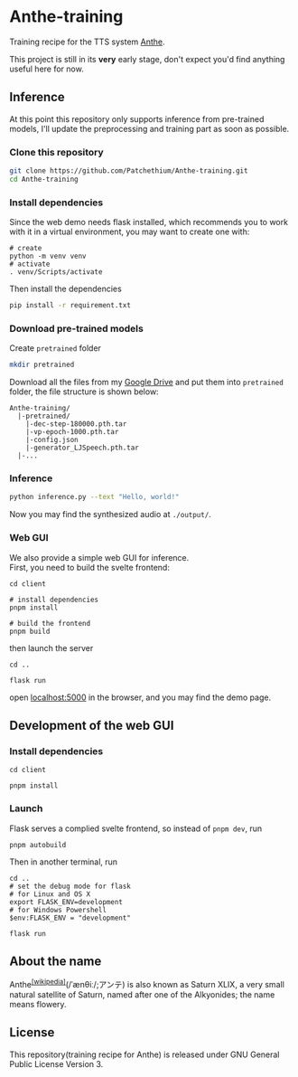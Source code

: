 # Anthe-training

Training recipe for the TTS system [Anthe](https://github.com/Patchethium/Anthe).

This project is still in its **very** early stage, don't expect you'd find anything useful here for now.

## Inference

At this point this repository only supports inference from pre-trained models, I'll update the preprocessing and training part as soon as possible.

### Clone this repository

```bash
git clone https://github.com/Patchethium/Anthe-training.git
cd Anthe-training
```

### Install dependencies

Since the web demo needs flask installed, which recommends you to work with it in a virtual environment, you may want to create one with:   

```shell
# create
python -m venv venv
# activate
. venv/Scripts/activate
```
Then install the dependencies  

```bash
pip install -r requirement.txt
```

### Download pre-trained models

Create `pretrained` folder  
```bash
mkdir pretrained
```
Download all the files from my [Google Drive](https://drive.google.com/drive/folders/1cpSD60lO3DCzcrdoVwF6zBEmV6DdQwIP?usp=sharing) and put them into `pretrained` folder, the file structure is shown below:
```
Anthe-training/
  |-pretrained/
    |-dec-step-180000.pth.tar
    |-vp-epoch-1000.pth.tar
    |-config.json
    |-generator_LJSpeech.pth.tar
  |-...
```
### Inference

```bash
python inference.py --text "Hello, world!"
```

Now you may find the synthesized audio at `./output/`.

### Web GUI

We also provide a simple web GUI for inference.  
First, you need to build the svelte frontend:

```shell
cd client

# install dependencies
pnpm install

# build the frontend
pnpm build
```
then launch the server
```shell
cd ..

flask run
```

open [localhost:5000](http://localhost:5000) in the browser, and you may find the demo page.

## Development of the web GUI

### Install dependencies
```shell
cd client

pnpm install
```
### Launch

Flask serves a complied svelte frontend, so instead of `pnpm dev`, run

```shell
pnpm autobuild
```
Then in another terminal, run
```shell
cd ..
# set the debug mode for flask
# for Linux and OS X
export FLASK_ENV=development
# for Windows Powershell
$env:FLASK_ENV = "development"

flask run
```

## About the name

Anthe<sup>[\[wikipedia\]](https://en.wikipedia.org/wiki/Anthe_(moon))</sup>(/ˈænθiː/;アンテ) is also known as Saturn XLIX, a very small natural satellite of Saturn, named after one of the Alkyonides; the name means flowery.

## License

This repository(training recipe for Anthe) is released under GNU General Public License Version 3.